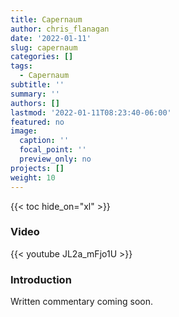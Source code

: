 ```yaml
---
title: Capernaum
author: chris_flanagan
date: '2022-01-11'
slug: capernaum
categories: []
tags:
  - Capernaum
subtitle: ''
summary: ''
authors: []
lastmod: '2022-01-11T08:23:40-06:00'
featured: no
image:
  caption: ''
  focal_point: ''
  preview_only: no
projects: []
weight: 10
---
```


{{< toc hide_on="xl" >}}

### Video

{{< youtube JL2a_mFjo1U >}}



### Introduction 

Written commentary coming soon.